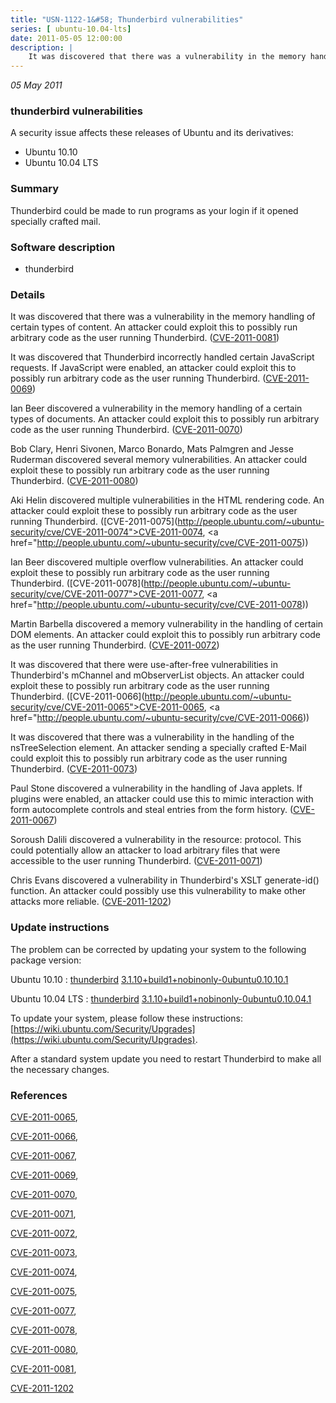 ```yaml
---
title: "USN-1122-1&#58; Thunderbird vulnerabilities"
series: [ ubuntu-10.04-lts]
date: 2011-05-05 12:00:00
description: |
    It was discovered that there was a vulnerability in the memory handling of certain types of content. An attacker could exploit this to possibly run arbitrary code as the user running Thunderbird. ([CVE-2011-0081](http://people.ubuntu.com/~ubuntu-security/cve/CVE-2011-0081))
--- 
```

 
 

*05 May 2011*

### thunderbird vulnerabilities

A security issue affects these releases of Ubuntu and its derivatives:

* Ubuntu 10.10
* Ubuntu 10.04 LTS

### Summary

Thunderbird could be made to run programs as your login if it opened specially crafted mail.

### Software description

* thunderbird 

### Details

It was discovered that there was a vulnerability in the memory handling of certain types of content. An attacker could exploit this to possibly run arbitrary code as the user running Thunderbird. ([CVE-2011-0081](http://people.ubuntu.com/~ubuntu-security/cve/CVE-2011-0081))

It was discovered that Thunderbird incorrectly handled certain JavaScript requests. If JavaScript were enabled, an attacker could exploit this to possibly run arbitrary code as the user running Thunderbird. ([CVE-2011-0069](http://people.ubuntu.com/~ubuntu-security/cve/CVE-2011-0069))

Ian Beer discovered a vulnerability in the memory handling of a certain types of documents. An attacker could exploit this to possibly run arbitrary code as the user running Thunderbird. ([CVE-2011-0070](http://people.ubuntu.com/~ubuntu-security/cve/CVE-2011-0070))

Bob Clary, Henri Sivonen, Marco Bonardo, Mats Palmgren and Jesse Ruderman discovered several memory vulnerabilities. An attacker could exploit these to possibly run arbitrary code as the user running Thunderbird. ([CVE-2011-0080](http://people.ubuntu.com/~ubuntu-security/cve/CVE-2011-0080))

Aki Helin discovered multiple vulnerabilities in the HTML rendering code. An attacker could exploit these to possibly run arbitrary code as the user running Thunderbird. ([CVE-2011-0075](http://people.ubuntu.com/~ubuntu-security/cve/CVE-2011-0074">CVE-2011-0074</a>, <a href="http://people.ubuntu.com/~ubuntu-security/cve/CVE-2011-0075))

Ian Beer discovered multiple overflow vulnerabilities. An attacker could exploit these to possibly run arbitrary code as the user running Thunderbird. ([CVE-2011-0078](http://people.ubuntu.com/~ubuntu-security/cve/CVE-2011-0077">CVE-2011-0077</a>, <a href="http://people.ubuntu.com/~ubuntu-security/cve/CVE-2011-0078))

Martin Barbella discovered a memory vulnerability in the handling of certain DOM elements. An attacker could exploit this to possibly run arbitrary code as the user running Thunderbird. ([CVE-2011-0072](http://people.ubuntu.com/~ubuntu-security/cve/CVE-2011-0072))

It was discovered that there were use-after-free vulnerabilities in Thunderbird&#39;s mChannel and mObserverList objects. An attacker could exploit these to possibly run arbitrary code as the user running Thunderbird. ([CVE-2011-0066](http://people.ubuntu.com/~ubuntu-security/cve/CVE-2011-0065">CVE-2011-0065</a>, <a href="http://people.ubuntu.com/~ubuntu-security/cve/CVE-2011-0066))

It was discovered that there was a vulnerability in the handling of the nsTreeSelection element. An attacker sending a specially crafted E-Mail could exploit this to possibly run arbitrary code as the user running Thunderbird. ([CVE-2011-0073](http://people.ubuntu.com/~ubuntu-security/cve/CVE-2011-0073))

Paul Stone discovered a vulnerability in the handling of Java applets. If plugins were enabled, an attacker could use this to mimic interaction with form autocomplete controls and steal entries from the form history. ([CVE-2011-0067](http://people.ubuntu.com/~ubuntu-security/cve/CVE-2011-0067))

Soroush Dalili discovered a vulnerability in the resource: protocol. This could potentially allow an attacker to load arbitrary files that were accessible to the user running Thunderbird. ([CVE-2011-0071](http://people.ubuntu.com/~ubuntu-security/cve/CVE-2011-0071))

Chris Evans discovered a vulnerability in Thunderbird&#39;s XSLT generate-id() function. An attacker could possibly use this vulnerability to make other attacks more reliable. ([CVE-2011-1202](http://people.ubuntu.com/~ubuntu-security/cve/CVE-2011-1202)) 

### Update instructions

The problem can be corrected by updating your system to the following package version:

Ubuntu 10.10
 : [thunderbird](https://launchpad.net/ubuntu/+source/thunderbird) <span> [3.1.10+build1+nobinonly-0ubuntu0.10.10.1](https://launchpad.net/ubuntu/+source/thunderbird/3.1.10+build1+nobinonly-0ubuntu0.10.10.1) </span> 

Ubuntu 10.04 LTS
 : [thunderbird](https://launchpad.net/ubuntu/+source/thunderbird) <span> [3.1.10+build1+nobinonly-0ubuntu0.10.04.1](https://launchpad.net/ubuntu/+source/thunderbird/3.1.10+build1+nobinonly-0ubuntu0.10.04.1) </span> 

To update your system, please follow these instructions: [https://wiki.ubuntu.com/Security/Upgrades](https://wiki.ubuntu.com/Security/Upgrades).

After a standard system update you need to restart Thunderbird to make all the necessary changes. 

### References

 
 [CVE-2011-0065](http://people.ubuntu.com/~ubuntu-security/cve/CVE-2011-0065), 

 [CVE-2011-0066](http://people.ubuntu.com/~ubuntu-security/cve/CVE-2011-0066), 

 [CVE-2011-0067](http://people.ubuntu.com/~ubuntu-security/cve/CVE-2011-0067), 

 [CVE-2011-0069](http://people.ubuntu.com/~ubuntu-security/cve/CVE-2011-0069), 

 [CVE-2011-0070](http://people.ubuntu.com/~ubuntu-security/cve/CVE-2011-0070), 

 [CVE-2011-0071](http://people.ubuntu.com/~ubuntu-security/cve/CVE-2011-0071), 

 [CVE-2011-0072](http://people.ubuntu.com/~ubuntu-security/cve/CVE-2011-0072), 

 [CVE-2011-0073](http://people.ubuntu.com/~ubuntu-security/cve/CVE-2011-0073), 

 [CVE-2011-0074](http://people.ubuntu.com/~ubuntu-security/cve/CVE-2011-0074), 

 [CVE-2011-0075](http://people.ubuntu.com/~ubuntu-security/cve/CVE-2011-0075), 

 [CVE-2011-0077](http://people.ubuntu.com/~ubuntu-security/cve/CVE-2011-0077), 

 [CVE-2011-0078](http://people.ubuntu.com/~ubuntu-security/cve/CVE-2011-0078), 

 [CVE-2011-0080](http://people.ubuntu.com/~ubuntu-security/cve/CVE-2011-0080), 

 [CVE-2011-0081](http://people.ubuntu.com/~ubuntu-security/cve/CVE-2011-0081), 

 [CVE-2011-1202](http://people.ubuntu.com/~ubuntu-security/cve/CVE-2011-1202)
 

